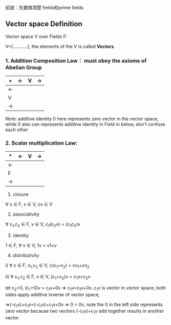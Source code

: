 前提：先要搞清楚 fields和prime fields

## Vector space Definition

Vector space V over Fields F:

V={...........}, the elements of the V is called **Vectors**

### 1. Addition Composition Law： must obey the axioms of Abelian Group

| +    | <-   | V    | ->   |
| ---- | ---- | ---- | ---- |
| <-   |      |      |      |
| V    |      |      |      |
| ->   |      |      |      |

Note: additive identity 0 here represents zero vector in the vector space, while 0 also can represents additive identity in Field in below, don't confuse each other

### 2. Scalar multiplication Law:

| *    | <-   | V    | ->   |
| ---- | ---- | ---- | ---- |
| <-   |      |      |      |
| F    |      |      |      |
| ->   |      |      |      |

1) closure

∀ c ∈ F, v ∈ V, cv ∈ V

2) associativity

∀ c<sub>1</sub>,c<sub>2</sub> ∈ F, v ∈ V, c<sub>1</sub>(c<sub>2</sub>v) = (c<sub>1</sub>c<sub>2</sub>)v

3) identity

1 ∈ F, ∀ v ∈ V, 1v = v1=v

4) distributivity

i) ∀ c ∈ F, v<sub>1</sub>,v<sub>2</sub> ∈ V, c(v<sub>1</sub>+v<sub>2</sub>) = cv<sub>1</sub>+cv<sub>2</sub>

ii) ∀ c<sub>1</sub>,c<sub>2</sub> ∈ F, v ∈ V, (c<sub>1</sub>+c<sub>2</sub>)v = c<sub>1</sub>v+c<sub>2</sub>v

let c<sub>2</sub>=0, (c<sub>1</sub>+0)v = c<sub>1</sub>v+0v => c<sub>1</sub>v=c<sub>1</sub>v+0v, c<sub>1</sub>v is vector in vector space, both sides apply additive inverse of vector space,

=>(-c<sub>1</sub>v)+c<sub>1</sub>v=(-c<sub>1</sub>v)+c<sub>1</sub>v+0v => 0 = 0v, note the 0 in the left side represents zero vector because two vectors (-c<sub>1</sub>v)+c<sub>1</sub>v add together results in another vector 
